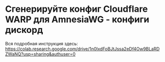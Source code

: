 # Сгенерируйте конфиг Cloudflare WARP для AmnesiaWG - конфиги дискорд
Вся подробная инструкция здесь:
https://colab.research.google.com/drive/1n0lxdFoBJtJssa2eDf4Ow9BLaRDZWaNQ?usp=sharing&authuser=0
